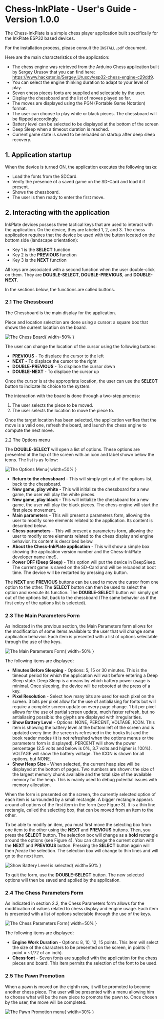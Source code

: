 # Chess-InkPlate - User's Guide - Version 1.0.0

The Chess-InkPlate is a simple chess player application built specifically for the InkPlate ESP32 based devices.

For the installation process, please consult the `INSTALL.pdf` document.

Here are the main characteristics of the application:

- The chess engine was retrieved from the Arduino Chess application built by Sergey Urusov that you can find here: https://www.hackster.io/Sergey_Urusov/esp32-chess-engine-c29dd9.
- You can select the engine thinking duration to adapt to your level of play.
- Seven chess pieces fonts are supplied and selectable by the user.
- Display the chessboard and the list of moves played so far. 
- The moves are displayed using the PGN (Portable Game Notation) format.
- The user can choose to play white or black pieces. The chessboard will be flipped accordingly.
- Battery level can be selected to be displayed at the bottom of the screen
- Deep Sleep when a timeout duration is reached.
- Current game state is saved to be reloaded on startup after deep sleep recovery.
  
## 1. Application startup

When the device is turned ON, the application executes the following tasks:

- Load the fonts from the SDCard.
- Verify the presence of a saved game on the SD-Card and load it if present.
- Shows the chessboard. 
- The user is then ready to enter the first move.

## 2. Interacting with the application

InkPlate devices possess three tactical keys that are used to interact with the application. On the device, they are labeled 1, 2, and 3. The chess application requires that the device be used with the button located on the bottom side (landscape orientation):

  - Key 1 is the **SELECT** function
  - Key 2 is the **PREVIOUS** function
  - Key 3 is the **NEXT** function

All keys are associated with a second function when the user double-click on them. They are **DOUBLE-SELECT**, **DOUBLE-PREVIOUS**, and **DOUBLE-NEXT**.

In the sections below, the functions are called buttons.

### 2.1 The Chessboard

The Chessboard is the main display for the application. 

Piece and location selection are done using a cursor: a square box that shows the current location on the board. 

![The Chess Board](pictures/chess-board.png){ width=50% }

The user can change the location of the cursor using the following buttons:

- **PREVIOUS** - To displace the cursor to the left
- **NEXT** - To displace the cursor to the right
- **DOUBLE-PREVIOUS** - To displace the cursor down
- **DOUBLE-NEXT** - To displace the cursor up

Once the cursor is at the appropriate location, the user can use the **SELECT** button to indicate its choice to the system.

The interaction with the board is done through a two-step process:

1. The user selects the piece to be moved.
2. The user selects the location to move the piece to.

Once the target location has been selected, the application verifies that the move is a valid one, refresh the board, and launch the chess engine to compute the next move.

2.2 The Options menu

The **DOUBLE-SELECT** will open a list of options. These options are presented at the top of the screen with an icon and label shown below the icons. The list is as follow:

![The Options Menu](pictures/options-menu.png){ width=50% }

- **Return to the chessboard** - This will simply get out of the options list, back to the chessboard.
- **New game, play white** - This will initialize the chessboard for a new game, the user will play the white pieces. 
- **New game, play black** - This will initialize the chessboard for a new game, the user will play the black pieces. The chess engine will start the first piece movement.
- **Main parameters** - This will present a parameters form, allowing the user to modify some elements related to the application. Its content is described below.
- **Chess parameters** - This will present a parameters form, allowing the user to modify some elements related to the chess display and engine behavior. Its content is described below.
- **About the Chess-InkPlate application** - This will show a simple box showing the application version number and the Chess-InkPlate developer name (me!).
- **Power OFF (Deep Sleep)** - This option will put the device in DeepSleep. The current game is saved on the SD-Card and will be reloaded at boot time. The device will be restarted by pressing any button.

The **NEXT** and **PREVIOUS** buttons can be used to move the cursor from one option to the other. The **SELECT** button can then be used to select the option and execute its function. The **DOUBLE-SELECT** button will simply get out of the options list, back to the chessboard (The same behavior as if the first entry of the options list is selected).

### 2.3 The Main Parameters Form

As indicated in the previous section, the Main Parameters form allows for the modification of some items available to the user that will change some application behavior. Each item is presented with a list of options selectable through the use of the keys.

![The Main Parameters Form](pictures/main-parameters-form.png){ width=50% }

The following items are displayed:

- **Minutes Before Sleeping** - Options: 5, 15 or 30 minutes. This is the timeout period for which the application will wait before entering a Deep Sleep state. Deep Sleep is a means by which battery power usage is minimal. Once sleeping, the device will be rebooted at the press of a key.
- **Pixel Resolution** - Select how many bits are used for each pixel on the screen. 3 bits per pixel allow for the use of antialiasing for fonts but will require a complete screen update on every page change. 1 bit per pixel allows for the use of partial screen update, much faster refresh, but no antialiasing possible: the glyphs are displayed with irregularities.
- **Show Battery Level** - Options: NONE, PERCENT, VOLTAGE, ICON. This item is showing the battery level at the bottom left of the screen and is updated every time the screen is refreshed in the books list and the book reader modes (It is *not* refreshed when the options menus or the parameters form is displayed). PERCENT will show the power percentage (2.5 volts and below is 0%, 3.7 volts and higher is 100%). VOLTAGE will show the battery voltage. The ICON is shown for all options, but NONE.
- **Show Heap Size** - When selected, the current heap size will be displayed at the bottom of pages. Two numbers are shown: the size of the largest memory chunk available and the total size of the available memory for the heap. This is mainly used to debug potential issues with memory allocation.
   
When the form is presented on the screen, the currently selected option of each item is surrounded by a small rectangle. A bigger rectangle appears around all options of the first item in the form (see Figure 3). It is a thin line rectangle, called the selecting box, that can be moved from an item to the other.

To be able to modify an item, you must first move the selecting box from one item to the other using the **NEXT** and **PREVIOUS** buttons. Then, you press the **SELECT** button. The selection box will change as a **bold** rectangle around the options (see Figure 4). You can change the current option with the **NEXT** and **PREVIOUS** button. Pressing the **SELECT** button again will then *freeze* the selection. The selection box will change to thin lines and will go to the next item.

![Show Battery Level is selected](pictures/parameters-after-selection.png){ width=50% }

To quit the form, use the **DOUBLE-SELECT** button. The new selected options will then be saved and applied by the application.

### 2.4 The Chess Parameters Form

As indicated in section 2.2, the Chess Parameters form allows for the modification of values related to chess display and engine usage. Each item is presented with a list of options selectable through the use of the keys.

![The Chess Parameters Form](pictures/chess-parameters-form.png){ width=50% }

The following items are displayed:

- **Engine Work Duration** - Options: 8, 10, 12, 15 points. This item will select the size of the characters to be presented on the screen, in points (1 point = ~1/72 of an inch). 
- **Chess font** - Seven fonts are supplied with the application for the chess pieces and board. This item permits the selection of the font to be used. 
   
### 2.5 The Pawn Promotion

When a pawn is moved on the eighth row, it will be promoted to become another chess piece. The user will be presented with a menu allowing him to choose what will be the new piece to promote the pawn to. Once chosen by the user, the move will be completed.

![The Pawn Promotion menu](pictures/pawn-promotion.png){ width=30% }
